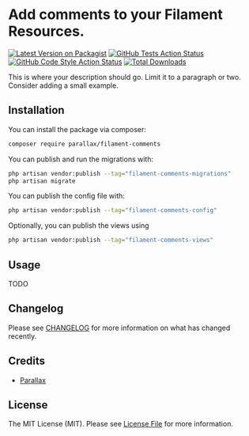 # Add comments to your Filament Resources.

[![Latest Version on Packagist](https://img.shields.io/packagist/v/parallax/filament-comments.svg?style=flat-square)](https://packagist.org/packages/parallax/filament-comments)
[![GitHub Tests Action Status](https://img.shields.io/github/actions/workflow/status/parallax/filament-comments/run-tests.yml?branch=main&label=tests&style=flat-square)](https://github.com/parallax/filament-comments/actions?query=workflow%3Arun-tests+branch%3Amain)
[![GitHub Code Style Action Status](https://img.shields.io/github/actions/workflow/status/parallax/filament-comments/fix-php-code-style-issues.yml?branch=main&label=code%20style&style=flat-square)](https://github.com/parallax/filament-comments/actions?query=workflow%3A"Fix+PHP+code+style+issues"+branch%3Amain)
[![Total Downloads](https://img.shields.io/packagist/dt/parallax/filament-comments.svg?style=flat-square)](https://packagist.org/packages/parallax/filament-comments)



This is where your description should go. Limit it to a paragraph or two. Consider adding a small example.

## Installation

You can install the package via composer:

```bash
composer require parallax/filament-comments
```

You can publish and run the migrations with:

```bash
php artisan vendor:publish --tag="filament-comments-migrations"
php artisan migrate
```

You can publish the config file with:

```bash
php artisan vendor:publish --tag="filament-comments-config"
```

Optionally, you can publish the views using

```bash
php artisan vendor:publish --tag="filament-comments-views"
```

## Usage

TODO

## Changelog

Please see [CHANGELOG](CHANGELOG.md) for more information on what has changed recently.

## Credits

- [Parallax](https://parall.ax)

## License

The MIT License (MIT). Please see [License File](LICENSE.md) for more information.
